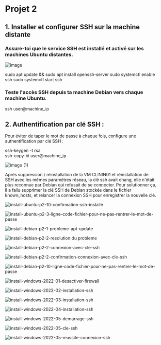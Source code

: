 # Projet 2

## 1. Installer et configurer SSH sur la machine distante

### Assure-toi que le service SSH est installé et activé sur les machines Ubuntu distantes.

![image](https://github.com/user-attachments/assets/b1651343-ea8d-47de-88ce-857f3f4b8195)

sudo apt update && sudo apt install openssh-server
sudo systemctl enable ssh
sudo systemctl start ssh


### Teste l'accès SSH depuis ta machine Debian vers chaque machine Ubuntu.

ssh user@machine_ip

## 2. Authentification par clé SSH :

Pour éviter de taper le mot de passe à chaque fois, configure une authentification par clé SSH :

ssh-keygen -t rsa<br>
ssh-copy-id user@machine_ip

![image (1)](https://github.com/user-attachments/assets/6be3dd73-d292-4d88-a93e-73fbbd758e02)

Après suppression / réinstallation de la VM CLININ01 et réinstallation de SSH avec les mêmes paramètres réseau, la clé ssh avait chang, elle n'était plus reconnue par Debian qui refusait de se connecter. Pour solutionner ça, il a fallu supprimer la clé SSH de Debian stockée dans le fichier known_hosts, et relancer la connexion SSH pour enregistrer la nouvelle clé.



![install-ubuntu-p2-10-confirmation-ssh-installé](https://github.com/user-attachments/assets/88ab18a8-5069-4c14-bc25-b97710c449e9)

![install-ubuntu-p2-3-ligne-code-fichier-pour-ne-pas-rentrer-le-mot-de-passe](https://github.com/user-attachments/assets/fcee238b-015b-421c-b1ec-170a62a77c75)

![install-debian-p2-1-probleme-apt-update](https://github.com/user-attachments/assets/add6e166-2308-497a-8766-1c4cacccbdf5)

![install-debian-p2-2-resolution du probleme](https://github.com/user-attachments/assets/a6c9e615-2b6f-4931-ae3c-2134209ef150)

![install-debian-p2-2-connexion-avec-cle-ssh](https://github.com/user-attachments/assets/4c0a3394-a288-4da7-b329-e9ff2ac017e4)

![install-debian-p2-2-confirmation-connexion-avec-cle-ssh](https://github.com/user-attachments/assets/182516bb-b4a9-4feb-81f6-18f1d2b58eac)

![install-debian-p2-10-ligne-code-fichier-pour-ne-pas-rentrer-le-mot-de-passe](https://github.com/user-attachments/assets/60456c59-62ad-4240-9a07-5b9a45bc3ec9)

![install-windows-2022-01-desactiver-firewall](https://github.com/user-attachments/assets/f21ff5e4-2f68-4738-b401-c08a6e61ebcf)

![install-windows-2022-02-installation-ssh](https://github.com/user-attachments/assets/b116a281-5a9e-40c9-ada1-7e57ca19b0f4)

![install-windows-2022-03-installation-ssh](https://github.com/user-attachments/assets/9392b495-b1c3-4dac-a009-56fd8783be38)

![install-windows-2022-04-installation-ssh](https://github.com/user-attachments/assets/acf04a60-258d-43dc-b547-d08e94436e25)

![install-windows-2022-05-demarrage-ssh](https://github.com/user-attachments/assets/2b1ebbf7-3a79-47ce-ae1e-334c278581ea)

![install-windows-2022-05-cle-ssh](https://github.com/user-attachments/assets/beef416e-e17c-4ea7-aa9b-cf91d5f15e9f)

![install-windows-2022-05-reussite-connexion-ssh](https://github.com/user-attachments/assets/b6ef6ea9-d5e4-4ef6-b727-ec62a601a23d)


